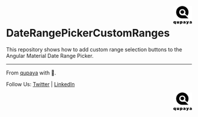 <img src="https://raw.githubusercontent.com/qupaya/assets/master/logo/logo-full.svg" alt="dark qupaya logo with font" width="50" align="right">

<br>

# DateRangePickerCustomRanges

This repository shows how to add custom range selection buttons to the Angular Material Date Range Picker.

---

From [qupaya](https://www.qupaya.com/) with 🖤️.

Follow Us: [Twitter](twitter.com/qupaya) | [LinkedIn](linkedin.com/company/qupaya)

<img src="https://raw.githubusercontent.com/qupaya/assets/master/logo/logo-full.svg" alt="dark qupaya logo with font" width="50" align="right">
